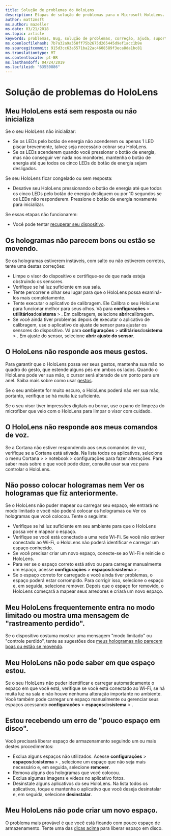 ```yaml
---
title: Solução de problemas do HoloLens
description: Etapas de solução de problemas para o Microsoft HoloLens.
author: mattzmsft
ms.author: mazeller
ms.date: 03/21/2018
ms.topic: article
keywords: problemas, Bug, solução de problemas, correção, ajuda, suporte, HoloLens
ms.openlocfilehash: 7b7a32a9a358ff75b2675d265445d9ef1acc1b9e
ms.sourcegitcommit: 915d3cc63a5571ba22ac4608589f3eca8da1bc81
ms.translationtype: MT
ms.contentlocale: pt-BR
ms.lasthandoff: 04/24/2019
ms.locfileid: "63550886"
---
```

# <a name="hololens-troubleshooting"></a>Solução de problemas do HoloLens

## <a name="my-hololens-is-unresponsive-or-wont-boot"></a>Meu HoloLens está sem resposta ou não inicializa

Se o seu HoloLens não inicializar:
* Se os LEDs pelo botão de energia não acenderem ou apenas 1 LED piscar brevemente, talvez seja necessário cobrar seu HoloLens.
* Se os LEDs acenderem quando você pressionar o botão de energia, mas não conseguir ver nada nos monitores, mantenha o botão de energia até que todos os cinco LEDs do botão de energia sejam desligados.

Se seu HoloLens ficar congelado ou sem resposta:
* Desative seu HoloLens pressionando o botão de energia até que todos os cinco LEDs pelo botão de energia desliguem ou por 10 segundos se os LEDs não responderem. Pressione o botão de energia novamente para inicializar.

Se essas etapas não funcionarem:
* Você pode tentar [recuperar seu dispositivo](reset-or-recover-your-hololens.md).

## <a name="holograms-dont-look-good-or-are-moving-around"></a>Os hologramas não parecem bons ou estão se movendo.

Se os hologramas estiverem instáveis, com salto ou não estiverem corretos, tente uma destas correções:
* Limpe o visor do dispositivo e certifique-se de que nada esteja obstruindo os sensores.
* Verifique se há luz suficiente em sua sala.
* Tente percorrer e olhar seu lugar para que o HoloLens possa examiná-los mais completamente.
* Tente executar o aplicativo de calibragem. Ele Calibra o seu HoloLens para funcionar melhor para seus olhos. Vá para **configurações** > **utilitários**do**sistema** > . Em calibragem, selecione **abrir**calibragem.
* Se você ainda tiver problemas depois de executar o aplicativo de calibragem, use o aplicativo de ajuste de sensor para ajustar os sensores do dispositivo. Vá para **configurações** > **utilitários**do**sistema** > . Em ajuste do sensor, selecione **abrir ajuste do sensor**.

## <a name="hololens-doesnt-respond-to-my-gestures"></a>O HoloLens não responde aos meus gestos.

Para garantir que o HoloLens possa ver seus gestos, mantenha sua mão no quadro do gesto, que estende alguns pés em ambos os lados. Quando o HoloLens pode ver sua mão, o cursor será alterado de um ponto para um anel. Saiba mais sobre como usar [gestos](gestures.md).

Se o seu ambiente for muito escuro, o HoloLens poderá não ver sua mão, portanto, verifique se há muita luz suficiente.

Se o seu visor tiver impressões digitais ou borrar, use o pano de limpeza do microfiber que veio com o HoloLens para limpar o visor com cuidado.

## <a name="hololens-doesnt-respond-to-my-voice-commands"></a>O HoloLens não responde aos meus comandos de voz.

Se a Cortana não estiver respondendo aos seus comandos de voz, verifique se a Cortana está ativada. Na lista todos os aplicativos, selecione o menu Cortana > > notebook > configurações para fazer alterações. Para saber mais sobre o que você pode dizer, consulte usar sua voz para controlar o HoloLens.

## <a name="i-cant-place-holograms-or-see-holograms-i-previously-placed"></a>Não posso colocar hologramas nem Ver os hologramas que fiz anteriormente.

Se o HoloLens não puder mapear ou carregar seu espaço, ele entrará no modo limitado e você não poderá colocar os hologramas ou Ver os hologramas que você colocou. Tente o seguinte:
* Verifique se há luz suficiente em seu ambiente para que o HoloLens possa ver e mapear o espaço.
* Verifique se você está conectado a uma rede Wi-Fi. Se você não estiver conectado ao Wi-Fi, o HoloLens não poderá identificar e carregar um espaço conhecido.
* Se você precisar criar um novo espaço, conecte-se ao Wi-Fi e reinicie o HoloLens.
* Para ver se o espaço correto está ativo ou para carregar manualmente um espaço, acesse **configurações** > **espaços**do**sistema** > .
* Se o espaço correto for carregado e você ainda tiver problemas, o espaço poderá estar corrompido. Para corrigir isso, selecione o espaço e, em seguida, selecione remover. Depois que o espaço for removido, o HoloLens começará a mapear seus arredores e criará um novo espaço.

## <a name="my-hololens-frequently-enters-limited-mode-or-shows-a-tracking-lost-message"></a>Meu HoloLens frequentemente entra no modo limitado ou mostra uma mensagem de "rastreamento perdido".

Se o dispositivo costuma mostrar uma mensagem "modo limitado" ou "controle perdido", tente as sugestões dos [meus hologramas não parecem boas ou estão se movendo](#holograms-dont-look-good-or-are-moving-around).

## <a name="my-hololens-cant-tell-what-space-im-in"></a>Meu HoloLens não pode saber em que espaço estou.

Se o seu HoloLens não puder identificar e carregar automaticamente o espaço em que você está, verifique se você está conectado ao Wi-Fi, se há muita luz na sala e não houve nenhuma alteração importante no ambiente. Você também pode carregar um espaço manualmente ou gerenciar seus espaços acessando **configurações** > **espaços**do**sistema** > .

## <a name="im-getting-a-low-disk-space-error"></a>Estou recebendo um erro de "pouco espaço em disco".

Você precisará liberar espaço de armazenamento seguindo um ou mais destes procedimentos:
* Exclua alguns espaços não utilizados. Acesse **configurações** > **espaços**do**sistema** > , selecione um espaço que não seja mais necessário e, em seguida, selecione **remover**.
* Remova alguns dos hologramas que você colocou.
* Exclua algumas imagens e vídeos no aplicativo fotos.
* Desinstale alguns aplicativos do seu HoloLens. Na lista todos os aplicativos, toque e mantenha o aplicativo que você deseja desinstalar e, em seguida, selecione **desinstalar**.

## <a name="my-hololens-cant-create-a-new-space"></a>Meu HoloLens não pode criar um novo espaço.

O problema mais provável é que você está ficando com pouco espaço de armazenamento. Tente uma das [dicas acima](#im-getting-a-low-disk-space-error) para liberar espaço em disco.
